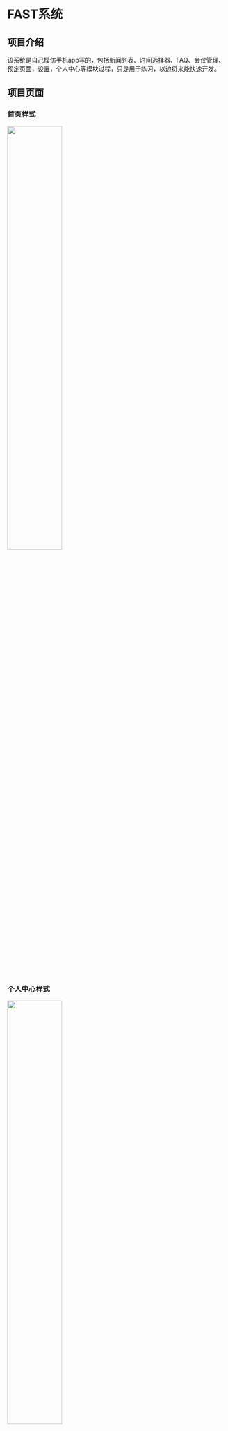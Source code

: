 #		FAST系统

##		项目介绍
该系统是自己模仿手机app写的，包括新闻列表、时间选择器、FAQ、会议管理、预定页面，设置，个人中心等模块过程，只是用于练习，以边将来能快速开发。

##		项目页面

###		首页样式

<img src="https://i.loli.net/2017/09/07/59b0bc6b8265c.jpg" width="50%" />



###		个人中心样式


<img src="https://i.loli.net/2017/09/07/59b0bc6b47514.jpg" width="50%" />


###		修改密码样式(登陆后用户修改)


<img src="https://i.loli.net/2017/09/07/59b0bc6b930c7.png" width="50%" />


其他页面后续完成，后续会完成




##		项目技术

nodejs的express框架，ejs的模板语法，amazeui的样式基础


##		目录介绍

bin文件夹，www是服务器js，启动服务器的设置在此处修改

node_modules文件夹，项目需要的包(模块)，由npm install导入

public文件夹,项目的静态文件

routes文件夹,项目的路由，后台部分

views文件夹,项目的页面文件夹

app.js项目的配置文件**极其重要**

package.json,项目的配置json

READ.md,自己写的总结，用于GitHub项目概览


##		项目启动

1.	直接下载到安装了node的机器上，并npm和express已经配置好
2.	cd到项目文件夹
3.	如果node_modules文件夹不全，需要使用npm install导入包
4.	使用npm start命令行启动项目
5.	打开浏览器，访问localhost:3000即可打开页面，F12或使用手机查看(这里不细说，之前technology项目中有如何手机访问页面)